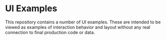 # UI Examples

This repository contains a number of UI examples. These are intended to be viewed as examples of interaction behavior and layout without any real connection to final production code or data.
